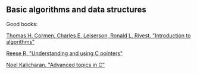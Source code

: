 Basic algorithms and data structures
----------

Good books:

[Thomas H. Cormen, Charles E. Leiserson, Ronald L. Rivest. "Introduction to algorithms"](https://drive.google.com/file/d/0B-JNbp8sPyakT0NFRGN2SnB6WWs/view?usp=sharing)

[Reese R. "Understanding and using C pointers"](https://drive.google.com/file/d/0B-JNbp8sPyakMTc2QzZ5SGRsTGM/view?usp=sharing)

[Noel Kalicharan. "Advanced topics in C"](https://drive.google.com/file/d/0B-JNbp8sPyakVG9Mek9oZEFONDA/view?usp=sharing)